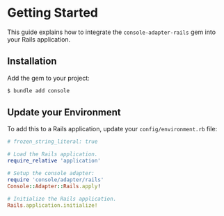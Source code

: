 # Getting Started

This guide explains how to integrate the `console-adapter-rails` gem into your Rails application.

## Installation

Add the gem to your project:

~~~ bash
$ bundle add console
~~~

## Update your Environment

To add this to a Rails application, update your `config/environment.rb` file:

~~~ ruby
# frozen_string_literal: true

# Load the Rails application.
require_relative 'application'

# Setup the console adapter:
require 'console/adapter/rails'
Console::Adapter::Rails.apply!

# Initialize the Rails application.
Rails.application.initialize!
~~~
